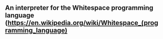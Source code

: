 ## An interpreter for the Whitespace programming language (https://en.wikipedia.org/wiki/Whitespace_(programming_language)
